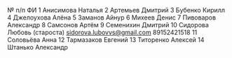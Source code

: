 № п/п	ФИ
1	Анисимова Наталья
2	Артемьев Дмитрий
3	Бубенко Кирилл
4	Джелоухова Алёна
5	Заманов Айнур
6	Михеев Денис
7	Пивоваров Александр
8	Самсонов Артём
9	Семенихин Дмитрий
10	Сидорова Любовь (староста) sidorova.lubovvs@gmail.com 89152421518
11	Соловьёва Анна
12	Тармазаков Евгений
13	Титоренко Алексей
14	Штанько Александр

